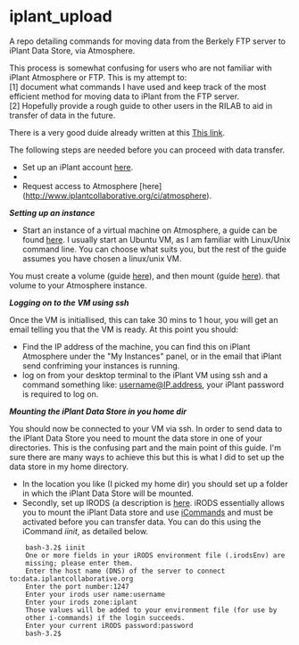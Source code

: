 iplant_upload
=============

A repo detailing commands for moving data from the Berkely FTP server to iPlant Data Store, via Atmosphere. 

This process is somewhat confusing for users who are not familiar with iPlant Atmosphere or FTP. This is my attempt to:
<br>
[1] document what commands I have used and keep track of the most efficient method for moving data to iPlant from the FTP server.
<br>
[2] Hopefully provide a rough guide to other users in the RILAB to aid in transfer of data in the future.

There is a very good duide already written at this [This link](https://www.google.com/url?q=https%3A%2F%2Fgithub.com%2Fmfcovington%2Fucd_plantbio_tutorials%2Fblob%2Fmaster%2Fiplant%2Fiplant_data_store.tutorial.mdown%23bonus-material-mounting-irods-via-atmosphere-instance&sa=D&sntz=1&usg=AFQjCNE4pVn_cv9v8C2rHx4e-JKZIBbBhA).

The following steps are needed before you can proceed with data transfer. 

* Set up an iPlant account [here](http://www.iplantcollaborative.org).
* 
* Request access to Atmosphere [here] (http://www.iplantcollaborative.org/ci/atmosphere).

***Setting up an instance***

* Start an instance of a virtual machine on Atmosphere, a guide can be found [here](https://pods.iplantcollaborative.org/wiki/display/atmman/Stopping+and+Starting+an+Instance). I usually start an Ubuntu VM, as I am familiar with Linux/Unix command line. You can choose what suits you, but the rest of the guide assumes you have chosen a linux/unix VM.

You must create a volume (guide [here](https://pods.iplantcollaborative.org/wiki/display/atmman/Creating+a+Volume)), and then mount (guide [here](https://pods.iplantcollaborative.org/wiki/display/atmman/Creating+a+Volume)). that volume to your Atmosphere instance.

***Logging on to the VM using ssh***

Once the VM is initiallised, this can take 30 mins to 1 hour, you will get an email telling you that the VM is ready. At this point you should:

* Find the IP address of the machine, you can find this on iPlant Atmosphere under the "My Instances" panel, or in the email that iPlant send confriming your instances is running.
* log on from your desktop terminal to the iPlant VM using ssh and a command something like: username@IP.address, your iPlant password is required to log on. 

***Mounting the iPlant Data Store in you home dir***

You should now be connected to your VM via ssh. In order to send data to the iPlant Data Store you need to mount the data store in one of your directories. This is the confusing part and the main point of this guide. I'm sure there are many ways to achieve this but this is what I did to set up the data store in my home directory.

* In the location you like (I picked my home dir) you should set up a folder in which the iPlant Data Store will be mounted.
* Secondly, set up IRODS (a description is [here](https://pods.iplantcollaborative.org/wiki/display/DS/Using+iCommands#UsingiCommands-InitiatingtheiRODSconnectionandconfiguringthesettings%28Onetimeonly%29). iRODS essentially allows you to mount the iPlant Data store and use [iCommands](https://pods.iplantcollaborative.org/wiki/display/DS/Using+iCommands) and must be activated before you can transfer data. You can do this using the iCommand *iinit*, as detailed below.

```
    bash-3.2$ iinit
    One or more fields in your iRODS environment file (.irodsEnv) are
    missing; please enter them.
    Enter the host name (DNS) of the server to connect to:data.iplantcollaborative.org
    Enter the port number:1247
    Enter your irods user name:username
    Enter your irods zone:iplant
    Those values will be added to your environment file (for use by
    other i-commands) if the login succeeds.
    Enter your current iRODS password:password
    bash-3.2$
```   



